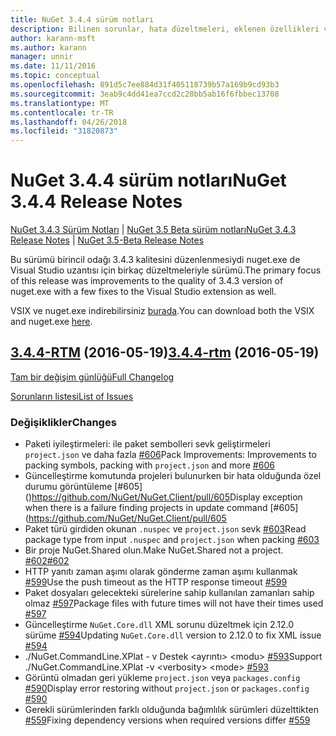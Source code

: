 ```yaml
---
title: NuGet 3.4.4 sürüm notları
description: Bilinen sorunlar, hata düzeltmeleri, eklenen özellikleri ve dcr NuGet 3.4.4 dahil etmek için sürüm notları.
author: karann-msft
ms.author: karann
manager: unnir
ms.date: 11/11/2016
ms.topic: conceptual
ms.openlocfilehash: 891d5c7ee884d31f405118739b57a169b9cd93b3
ms.sourcegitcommit: 3eab9c4dd41ea7ccd2c28bb5ab16f6fbbec13708
ms.translationtype: MT
ms.contentlocale: tr-TR
ms.lasthandoff: 04/26/2018
ms.locfileid: "31820873"
---
```

# <a name="nuget-344-release-notes"></a><span data-ttu-id="2abda-103">NuGet 3.4.4 sürüm notları</span><span class="sxs-lookup"><span data-stu-id="2abda-103">NuGet 3.4.4 Release Notes</span></span>

<span data-ttu-id="2abda-104">[NuGet 3.4.3 Sürüm Notları](../release-notes/nuget-3.4.3.md) | [NuGet 3.5 Beta sürüm notları](../release-notes/nuget-3.5-Beta.md)</span><span class="sxs-lookup"><span data-stu-id="2abda-104">[NuGet 3.4.3 Release Notes](../release-notes/nuget-3.4.3.md) | [NuGet 3.5-Beta Release Notes](../release-notes/nuget-3.5-Beta.md)</span></span>

<span data-ttu-id="2abda-105">Bu sürümü birincil odağı 3.4.3 kalitesini düzenlenmesiydi nuget.exe de Visual Studio uzantısı için birkaç düzeltmeleriyle sürümü.</span><span class="sxs-lookup"><span data-stu-id="2abda-105">The primary focus of this release was improvements to the quality of 3.4.3 version of nuget.exe with a few fixes to the Visual Studio extension as well.</span></span>

<span data-ttu-id="2abda-106">VSIX ve nuget.exe indirebilirsiniz [burada](https://dist.nuget.org/index.html).</span><span class="sxs-lookup"><span data-stu-id="2abda-106">You can download both the VSIX and nuget.exe [here](https://dist.nuget.org/index.html).</span></span>

## <a name="344-rtmhttpsgithubcomnugetnugetclienttree344-rtm-2016-05-19"></a><span data-ttu-id="2abda-107">[3.4.4-RTM](https://github.com/NuGet/NuGet.Client/tree/3.4.4-rtm) (2016-05-19)</span><span class="sxs-lookup"><span data-stu-id="2abda-107">[3.4.4-rtm](https://github.com/NuGet/NuGet.Client/tree/3.4.4-rtm) (2016-05-19)</span></span>

[<span data-ttu-id="2abda-108">Tam bir değişim günlüğü</span><span class="sxs-lookup"><span data-stu-id="2abda-108">Full Changelog</span></span>](https://github.com/NuGet/NuGet.Client/compare/3.5.0-beta-final...3.4.4-rtm)

[<span data-ttu-id="2abda-109">Sorunların listesi</span><span class="sxs-lookup"><span data-stu-id="2abda-109">List of Issues</span></span>](https://github.com/NuGet/Home/issues?q=is%3Aissue+milestone%3A3.4.4+is%3Aclosed)

### <a name="changes"></a><span data-ttu-id="2abda-110">Değişiklikler</span><span class="sxs-lookup"><span data-stu-id="2abda-110">Changes</span></span>

- <span data-ttu-id="2abda-111">Paketi iyileştirmeleri: ile paket sembolleri sevk geliştirmeleri `project.json` ve daha fazla [ \#606](https://github.com/NuGet/NuGet.Client/pull/606)</span><span class="sxs-lookup"><span data-stu-id="2abda-111">Pack Improvements: Improvements to packing symbols, packing with `project.json` and more [\#606](https://github.com/NuGet/NuGet.Client/pull/606)</span></span>
- <span data-ttu-id="2abda-112">Güncelleştirme komutunda projeleri bulunurken bir hata olduğunda özel durumu görüntüleme [\#605] ()https://github.com/NuGet/NuGet.Client/pull/605</span><span class="sxs-lookup"><span data-stu-id="2abda-112">Display exception when there is a failure finding projects in update command [\#605](https://github.com/NuGet/NuGet.Client/pull/605</span></span>
- <span data-ttu-id="2abda-113">Paket türü girdiden okunan `.nuspec` ve `project.json` sevk [ \#603](https://github.com/NuGet/NuGet.Client/pull/603)</span><span class="sxs-lookup"><span data-stu-id="2abda-113">Read package type from input `.nuspec` and `project.json` when packing [\#603](https://github.com/NuGet/NuGet.Client/pull/603)</span></span>
- <span data-ttu-id="2abda-114">Bir proje NuGet.Shared olun.</span><span class="sxs-lookup"><span data-stu-id="2abda-114">Make NuGet.Shared not a project.</span></span> [<span data-ttu-id="2abda-115">\#602</span><span class="sxs-lookup"><span data-stu-id="2abda-115">\#602</span></span>](https://github.com/NuGet/NuGet.Client/pull/602)
- <span data-ttu-id="2abda-116">HTTP yanıtı zaman aşımı olarak gönderme zaman aşımı kullanmak [ \#599](https://github.com/NuGet/NuGet.Client/pull/599)</span><span class="sxs-lookup"><span data-stu-id="2abda-116">Use the push timeout as the HTTP response timeout [\#599](https://github.com/NuGet/NuGet.Client/pull/599)</span></span>
- <span data-ttu-id="2abda-117">Paket dosyaları gelecekteki sürelerine sahip kullanılan zamanları sahip olmaz [ \#597](https://github.com/NuGet/NuGet.Client/pull/597)</span><span class="sxs-lookup"><span data-stu-id="2abda-117">Package files with future times will not have their times used [\#597](https://github.com/NuGet/NuGet.Client/pull/597)</span></span>
- <span data-ttu-id="2abda-118">Güncelleştirme `NuGet.Core.dll` XML sorunu düzeltmek için 2.12.0 sürüme [ \#594](https://github.com/NuGet/NuGet.Client/pull/594)</span><span class="sxs-lookup"><span data-stu-id="2abda-118">Updating `NuGet.Core.dll` version to 2.12.0 to fix XML issue [\#594](https://github.com/NuGet/NuGet.Client/pull/594)</span></span>
- <span data-ttu-id="2abda-119">./NuGet.CommandLine.XPlat - v Destek \<ayrıntı\> \<modu\> [ \#593](https://github.com/NuGet/NuGet.Client/pull/593)</span><span class="sxs-lookup"><span data-stu-id="2abda-119">Support ./NuGet.CommandLine.XPlat -v \<verbosity\> \<mode\> [\#593](https://github.com/NuGet/NuGet.Client/pull/593)</span></span>
- <span data-ttu-id="2abda-120">Görüntü olmadan geri yükleme `project.json` veya `packages.config` [ \#590](https://github.com/NuGet/NuGet.Client/pull/590)</span><span class="sxs-lookup"><span data-stu-id="2abda-120">Display error restoring without `project.json` or `packages.config` [\#590](https://github.com/NuGet/NuGet.Client/pull/590)</span></span>
- <span data-ttu-id="2abda-121">Gerekli sürümlerinden farklı olduğunda bağımlılık sürümleri düzelttikten [ \#559](https://github.com/NuGet/NuGet.Client/pull/559)</span><span class="sxs-lookup"><span data-stu-id="2abda-121">Fixing dependency versions when required versions differ [\#559](https://github.com/NuGet/NuGet.Client/pull/559)</span></span>